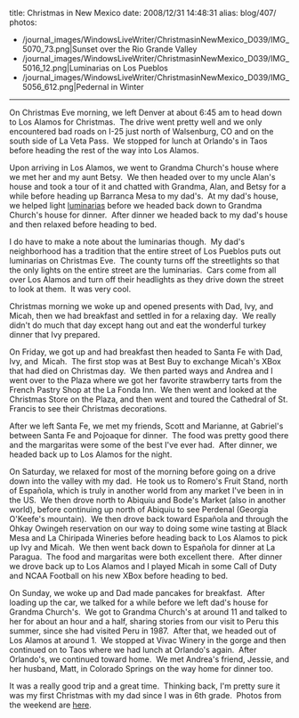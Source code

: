 title: Christmas in New Mexico
date: 2008/12/31 14:48:31
alias: blog/407/
photos:
- /journal_images/WindowsLiveWriter/ChristmasinNewMexico_D039/IMG_5070_73.png|Sunset over the Rio Grande Valley
- /journal_images/WindowsLiveWriter/ChristmasinNewMexico_D039/IMG_5016_12.png|Luminarias on Los Pueblos
- /journal_images/WindowsLiveWriter/ChristmasinNewMexico_D039/IMG_5056_612.png|Pedernal in Winter
---
On Christmas Eve morning, we left Denver at about 6:45 am to head down to Los Alamos for Christmas.  The drive went pretty well and we only encountered bad roads on I-25 just north of Walsenburg, CO and on the south side of La Veta Pass.  We stopped for lunch at Orlando's in Taos before heading the rest of the way into Los Alamos.

Upon arriving in Los Alamos, we went to Grandma Church's house where we met her and my aunt Betsy.  We then headed over to my uncle Alan's house and took a tour of it and chatted with Grandma, Alan, and Betsy for a while before heading up Barranca Mesa to my dad's.  At my dad's house, we helped light [luminarias](/ViewPhoto.aspx?ID=6088&LINK_ID=CHRISTMAS2008&PAGE=5) before we headed back down to Grandma Church's house for dinner.  After dinner we headed back to my dad's house and then relaxed before heading to bed.

I do have to make a note about the luminarias though.  My dad's neighborhood has a tradition that the entire street of Los Pueblos puts out luminarias on Christmas Eve.  The county turns off the streetlights so that the only lights on the entire street are the luminarias.  Cars come from all over Los Alamos and turn off their headlights as they drive down the street to look at them.  It was very cool.

Christmas morning we woke up and opened presents with Dad, Ivy, and Micah, then we had breakfast and settled in for a relaxing day.  We really didn't do much that day except hang out and eat the wonderful turkey dinner that Ivy prepared.

On Friday, we got up and had breakfast then headed to Santa Fe with Dad, Ivy, and  Micah.  The first stop was at Best Buy to exchange Micah's XBox that had died on Christmas day.  We then parted ways and Andrea and I went over to the Plaza where we got her favorite strawberry tarts from the French Pastry Shop at the La Fonda Inn.  We then went and looked at the Christmas Store on the Plaza, and then went and toured the Cathedral of St. Francis to see their Christmas decorations. 

After we left Santa Fe, we met my friends, Scott and Marianne, at Gabriel's between Santa Fe and Pojoaque for dinner.  The food was pretty good there and the margaritas were some of the best I've ever had.  After dinner, we headed back up to Los Alamos for the night.

On Saturday, we relaxed for most of the morning before going on a drive down into the valley with my dad.  He took us to Romero's Fruit Stand, north of Española, which is truly in another world from any market I've been in in the US.  We then drove north to Abiquiu and Bode's Market (also in another world), before continuing up north of Abiquiu to see Perdenal (Georgia O'Keefe's mountain).  We then drove back toward Española and through the Ohkay Owingeh reservation on our way to doing some wine tasting at Black Mesa and La Chiripada Wineries before heading back to Los Alamos to pick up Ivy and Micah.  We then went back down to Española for dinner at La Paragua.  The food and margaritas were both excellent there.  After dinner we drove back up to Los Alamos and I played Micah in some Call of Duty and NCAA Football on his new XBox before heading to bed.

On Sunday, we woke up and Dad made pancakes for breakfast.  After loading up the car, we talked for a while before we left dad's house for Grandma Church's.  We got to Grandma Church's at around 11 and talked to her for about an hour and a half, sharing stories from our visit to Peru this summer, since she had visited Peru in 1987.  After that, we headed out of Los Alamos at around 1.  We stopped at Vivac Winery in the gorge and then continued on to Taos where we had lunch at Orlando's again.  After Orlando's, we continued toward home.  We met Andrea's friend, Jessie, and her husband, Matt, in Colorado Springs on the way home for dinner too.

It was a really good trip and a great time.  Thinking back, I'm pretty sure it was my first Christmas with my dad since I was in 6th grade.  Photos from the weekend are [here](/PhotoAlbum.aspx?ID=CHRISTMAS2008).